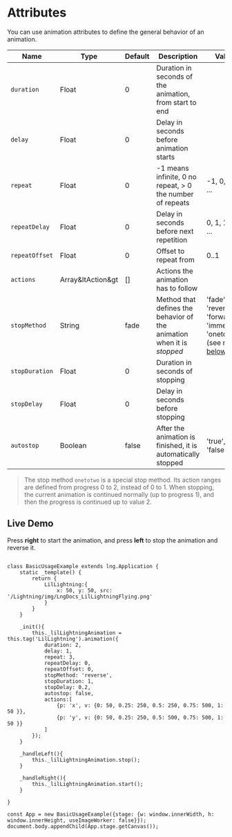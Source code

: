 # Attributes


You can use animation attributes to define the general behavior of an animation.

| Name | Type | Default | Description | Values |
|---|---|---|---|---|
| `duration` | Float | 0 | Duration in seconds of the animation, from start to end |  |
| `delay` | Float | 0 | Delay in seconds before animation starts |  |
| `repeat` | Float | 0 | -1 means infinite, 0 no repeat, > 0 the number of repeats | -1, 0, 1, 2, ... |
| `repeatDelay` | Float | 0 | Delay in seconds before next repetition | 0, 1, 1.5, 2, ... |
| `repeatOffset` | Float | 0 | Offset to repeat from | 0..1 |
| `actions` | Array&amp;ltAction&amp;gt | [] | Actions the animation has to follow |  |
| `stopMethod` | String | fade | Method that defines the behavior of the animation when it is *stopped* | 'fade', 'reverse', 'forward', 'immediate', 'onetotwo' (see note [below](#onetotwo)) |
| `stopDuration` | Float | 0 | Duration in seconds of stopping |  |
| `stopDelay` | Float | 0 | Delay in seconds before stopping |  |
| `autostop` | Boolean | false | After the animation is finished, it is automatically stopped | 'true', 'false' |


> The stop method `onetotwo` is a special stop method. Its action ranges are defined from progress 0 to 2, instead of 0 to 1. When stopping, the current
animation is continued normally (up to progress 1), and then the progress is continued up to value 2.

## Live Demo


Press **right** to start the animation, and press **left** to stop the animation and reverse it.


```

class BasicUsageExample extends lng.Application {
    static _template() {
        return {
            LilLightning:{
                x: 50, y: 50, src: '/Lightning/img/LngDocs_LilLightningFlying.png'
            }
        }
    }
        
    _init(){
        this._lilLightningAnimation = this.tag('LilLightning').animation({
            duration: 2,
            delay: 1,
            repeat: 3,
            repeatDelay: 0,
            repeatOffset: 0,
            stopMethod: 'reverse',
            stopDuration: 1,
            stopDelay: 0.2,
            autostop: false,
            actions:[
                {p: 'x', v: {0: 50, 0.25: 250, 0.5: 250, 0.75: 500, 1: 50 }},
                {p: 'y', v: {0: 50, 0.25: 250, 0.5: 500, 0.75: 500, 1: 50 }}
            ]
        }); 
    }
    
    _handleLeft(){
        this._lilLightningAnimation.stop();
    }
    
    _handleRight(){
        this._lilLightningAnimation.start();
    }
    
}

const App = new BasicUsageExample({stage: {w: window.innerWidth, h: window.innerHeight, useImageWorker: false}});
document.body.appendChild(App.stage.getCanvas());
```
